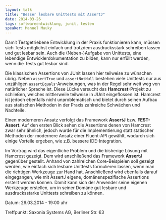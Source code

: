 ```yaml
---
layout: talk
title: "Besser lesbare Unittests mit AssertJ"
date: 2014-03-26
tags: softwareentwicklung, junit, testen
speaker: Manuel Mauky
---
```


Damit Testgetriebene Entwicklung in der Praxis funktionieren kann, müssen sich Tests möglichst einfach und trotzdem ausdrucksstark schreiben lassen und gut lesbar sein. Auch die (Neben-)Aufgabe von Unittests, eine lebendige Entwicklerdokumentation zu bilden, kann nur erfüllt werden, wenn die Tests gut lesbar sind.

Die klassischen Assertions von JUnit lassen hier teilweise zu wünschen übrig. Neben `assertTrue` und `assertNotNull` bestehen viele Unittests nur aus unzähligen `assertEquals`-Anweisungen, was in der Regel sehr weit weg von natürlicher Sprache ist. Diese Lücke versucht das **Hamcrest**-Projekt zu schließen, welches mittlerweile teilweise in JUnit eingeflossen ist. Hamcrest ist jedoch ebenfalls nicht unproblematisch und bietet durch seinen Aufbau aus statischen Methoden in der Praxis zahlreiche Schwächen und Nachteile.

Einen moderneren Ansatz verfolgt das Framework **AssertJ** bzw. **FEST-Assert**. Auf den ersten Blick sehen die Assertions denen von Hamcrest zwar sehr ähnlich, jedoch wurde für die Implementierung statt statischer Methoden der modernere Ansatz einer Fluent-API gewählt, wodurch sich einige Vorteile ergeben, wie z.B. bessere IDE-Integration.

Im Vortrag wird das eigentliche Problem und die bisherige Lösung mit Hamcrest gezeigt. Dem wird anschließend das Framework **AssertJ** gegenüber gestellt. Anhand von zahlreichen Core-Beispielen soll gezeigt werden, wie einfach sich lesbare Unittests formulieren lassen, wenn man die richtigen Werkzeuge zur Hand hat. Anschließend wird ebenfalls darauf eingegangen, wie mit AssertJ eigene, domänenspezifische Assertions erstellt werden können. Damit kann sich der Anwender seine eigenen Werkzeuge erstellen, um in seiner Domäne gut lesbare und ausdrucksstarke Unittests schreiben zu können. 

Datum: 26.03.2014 - 19:00 uhr

Treffpunkt: Saxonia Systems AG, Berliner Str. 63
